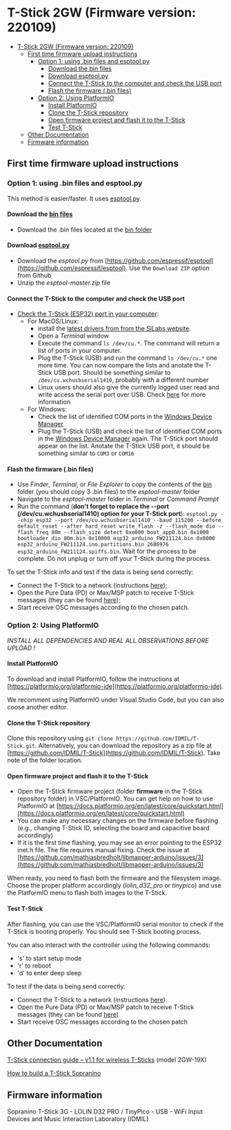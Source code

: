 # T-Stick 2GW (Firmware version: 220109)

- [T-Stick 2GW (Firmware version: 220109)](#t-stick-2gw-firmware-version-220109)
  - [First time firmware upload instructions](#first-time-firmware-upload-instructions)
    - [Option 1: using .bin files and esptool.py](#option-1-using-bin-files-and-esptoolpy)
      - [Download the bin files](#download-the-bin-files)
      - [Download esptool.py](#download-esptoolpy)
      - [Connect the T-Stick to the computer and check the USB port](#connect-the-t-stick-to-the-computer-and-check-the-usb-port)
      - [Flash the firmware (.bin files)](#flash-the-firmware-bin-files)
    - [Option 2: Using PlatformIO](#option-2-using-platformio)
      - [Install PlatformIO](#install-platformio)
      - [Clone the T-Stick repository](#clone-the-t-stick-repository)
      - [Open firmware project and flash it to the T-Stick](#open-firmware-project-and-flash-it-to-the-t-stick)
      - [Test T-Stick](#test-t-stick)
  - [Other Documentation](#other-documentation)
  - [Firmware information](#firmware-information)

## First time firmware upload instructions

### Option 1: using .bin files and esptool.py

This method is easier/faster. It uses [esptool.py](https://github.com/espressif/esptool).

#### Download the [bin files](../firmware/bin)

- Download the .bin files located at the [bin folder](../firmware/bin)

#### Download [esptool.py](https://github.com/espressif/esptool)

- Download the _esptool.py_ from [https://github.com/espressif/esptool](https://github.com/espressif/esptool). Use the `Download ZIP` option from Github
- Unzip the _esptool-master.zip_ file

#### Connect the T-Stick to the computer and check the USB port

- [Check the T-Stick (ESP32) port in your computer](https://docs.espressif.com/projects/esp-idf/en/latest/get-started/establish-serial-connection.html):
  - For MacOS/Linux:
    - install the [latest drivers from from the SiLabs website](https://www.silabs.com/developers/usb-to-uart-bridge-vcp-drivers).
    - Open a _Terminal_ window
    - Execute the command `ls /dev/cu.*`. The command will return a list of ports in your computer.
    - Plug the T-Stick (USB) and run the command `ls /dev/cu.*` one more time. You can now compare the lists and anotate the T-Stick USB port. Should be something similar to `/dev/cu.wchusbserial1410`, probably with a different number
    - Linux users should also give the currently logged user read and write access the serial port over USB. Check [here](https://docs.espressif.com/projects/esp-idf/en/latest/get-started/establish-serial-connection.html) for more information
  - For Windows:
    - Check the list of identified COM ports in the [Windows Device Manager](https://support.microsoft.com/en-ca/help/4026149/windows-open-device-manager)
    - Plug the T-Stick (USB) and check the list of identified COM ports in the [Windows Device Manager](https://support.microsoft.com/en-ca/help/4026149/windows-open-device-manager) again. The T-Stick port should appear on the list. Anotate the T-Stick USB port, it should be something similar to `COM3` or `COM16`

#### Flash the firmware (.bin files)

- Use _Finder_, _Terminal_, or _File Explorer_ to copy the contents of the [bin](../firmware/bin/) folder (you should copy 3 .bin files) to the _esptool-master_ folder
- Navigate to the _esptool-master_ folder in _Terminal_ or _Command Prompt_
- Run the command (__don't forget to replace the --port (/dev/cu.wchusbserial1410) option for your T-Stick port__): `esptool.py --chip esp32 --port /dev/cu.wchusbserial1410 --baud 115200 --before default_reset --after hard_reset write_flash -z --flash_mode dio --flash_freq 80m --flash_size detect 0xe000 boot_app0.bin 0x1000 bootloader_dio_80m.bin 0x10000 esp32_arduino_FW211124.bin 0x8000 esp32_arduino_FW211124.ino.partitions.bin 2686976 esp32_arduino_FW211124.spiffs.bin`. Wait for the process to be complete. Do not unplug or turn off your T-Stick during the process.

To set the T-Stick info and test if the data is being send correctly:

- Connect the T-Stick to a network (instructions [here](./T-Stick_2GW_Connecting_Guide(v1.2).md));
- Open the Pure Data (PD) or Max/MSP patch to receive T-Stick messages (they can be found [here](../Test_config/));
- Start receive OSC messages according to the chosen patch.

### Option 2: Using PlatformIO

_INSTALL ALL DEPENDENCIES AND REAL ALL OBSERVATIONS BEFORE UPLOAD !_

#### Install PlatformIO

To download and install PlatformIO, follow the instructions at [https://platformio.org/platformio-ide](https://platformio.org/platformio-ide).

We recomment using PlatformIO under Visual Studio Code, but you can also coose another editor.

#### Clone the T-Stick repository

Clone this repository using `git clone https://github.com/IDMIL/T-Stick.git`. Alternatively, you can download the repository as a zip file at [https://github.com/IDMIL/T-Stick](https://github.com/IDMIL/T-Stick). Take note of the folder location.

#### Open firmware project and flash it to the T-Stick

- Open the T-Stick firmware project (folder **firmware** in the T-Stick repository folder) in VSC/PlatformIO. You can get help on how to use PlatformIO at [https://docs.platformio.org/en/latest/core/quickstart.html](https://docs.platformio.org/en/latest/core/quickstart.html)
- You can make any necessary changes on the firmware before flashing (e.g., changing T-Stick ID, selecting the board and capacitive board accordingly)
- If it is the first time flashing, you may see an error pointing to the ESP32 inet.h file. The file requires manual fixing. Check the issue at [https://github.com/mathiasbredholt/libmapper-arduino/issues/3](https://github.com/mathiasbredholt/libmapper-arduino/issues/3)

When ready, you need to flash both the firmware and the filesystem image. Choose the proper platform accordingly (*lolin_d32_pro* or *tinypico*) and use the PlatformIO menu to flash both images to the T-Stick.

#### Test T-Stick

After flashing, you can use the VSC/PlatformIO serial monitor to check if the T-Stick is booting properly. You should see T-Stick booting process.

You can also interact with the controller using the following commands:

- 's' to start setup mode
- 'r' to reboot
- 'd' to enter deep sleep

To test if the data is being send correctly:

- Connect the T-Stick to a network (instructions [here](./Docs/T-Stick_2GW_Connecting_Guide(v1.1).md))
- Open the Pure Data (PD) or Max/MSP patch to receive T-Stick messages (they can be found [here](./Configuration))
- Start receive OSC messages according to the chosen patch

## Other Documentation

[T-Stick connection guide – v1.1 for wireless T-Sticks](./Docs/T-Stick_2GW_Connecting_Guide(v1.1).md) (model 2GW-19X)

[How to build a T-Stick Sopranino](./Docs/T-Stick_2GW_building_instructions.md)

## Firmware information

Sopranino T-Stick 3G - LOLIN D32 PRO / TinyPico - USB - WiFi
Input Devices and Music Interaction Laboratory (IDMIL)  
